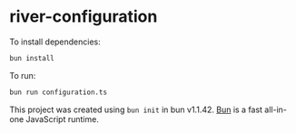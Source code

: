 # river-configuration

To install dependencies:

```bash
bun install
```

To run:

```bash
bun run configuration.ts
```

This project was created using `bun init` in bun v1.1.42. [Bun](https://bun.sh) is a fast all-in-one JavaScript runtime.
